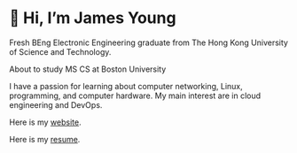 # 👋 Hi, I’m James Young

Fresh BEng Electronic Engineering graduate from The Hong Kong University of Science and Technology. 

About to study MS CS at Boston University

I have a passion for learning about computer networking, Linux, programming, and computer hardware. My main interest are in cloud engineering and DevOps.

Here is my [website](https://portfolio.jyylab.com/).

Here is my [resume](https://resume1.jyylab.com/).

